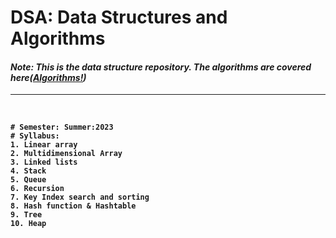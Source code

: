 <b><h1>DSA: Data Structures and Algorithms </h1></b>
<i><h4>Note: This is the data structure repository. The algorithms are covered here(<a href="https://github.com/Faishal-Monir/CSE-221-Bracu">Algorithms!</a>)</h4></i><hr><br>
<b>
```
# Semester: Summer:2023
# Syllabus:
1. Linear array
2. Multidimensional Array
3. Linked lists
4. Stack 
5. Queue
6. Recursion
7. Key Index search and sorting
8. Hash function & Hashtable
9. Tree
10. Heap

```
</b>
